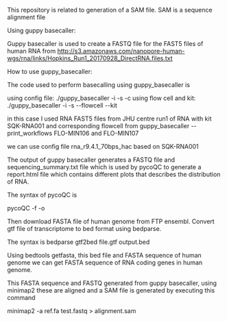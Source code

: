 This repository is related to generation of a SAM file.
SAM is a sequence alignment file

Using guppy basecaller:

Guppy basecaller is used to create a FASTQ file for the FAST5 files of human RNA from http://s3.amazonaws.com/nanopore-human-wgs/rna/links/Hopkins_Run1_20170928_DirectRNA.files.txt

How to use guppy_basecaller:

The code used to perform basecalling using guppy_basecaller is

using config file: ./guppy_basecaller -i -s -c using flow cell and kit: ./guppy_basecaller -i -s --flowcell --kit

in this case I used RNA FAST5 files from JHU centre run1 of RNA with kit SQK-RNA001 and corresponding flowcell from guppy_basecaller --print_workflows FLO-MIN106 and FLO-MIN107

we can use config file rna_r9.4.1_70bps_hac based on SQK-RNA001

The output of guppy basecaller generates a FASTQ file and sequencing_summary.txt file which is used by pycoQC to generate a report.html file which contains different plots that describes the distribution of RNA.

The syntax of pycoQC is

pycoQC -f -o

Then download FASTA file of human genome from FTP ensembl. Convert gtf file of transcriptome to bed format using bedparse.

The syntax is bedparse gtf2bed file.gtf output.bed

Using bedtools getfasta, this bed file and FASTA sequence of human genome we can get FASTA sequence of RNA coding genes in human genome.

This FASTA sequence and FASTQ generated from guppy basecaller, using minimap2 these are aligned and a SAM file is generated by executing this command

minimap2 -a ref.fa test.fastq > alignment.sam
